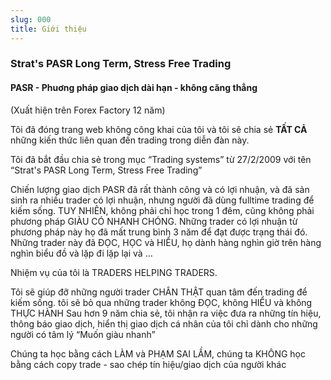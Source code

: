 ```yaml
---
slug: 000
title: Giới thiệu
---
```

### Strat's PASR Long Term, Stress Free Trading
#### PASR - Phuơng pháp giao dịch dài hạn - không căng thẳng
(Xuất hiện trên Forex Factory 12 năm)

Tôi đã đóng trang web không công khai của tôi và tôi sẽ chia sẻ **TẤT CẢ** những kiến thức liên quan đến trading trong diễn đàn này.

Tôi đã bắt đầu chia sẻ trong mục “Trading systems” từ 27/2/2009 với tên “Strat's PASR Long Term, Stress Free Trading”

Chiến lượng giao dịch PASR đã rất thành công và có lợi nhuận, và đã sản sinh ra nhiều trader có lợi nhuận, nhưng người đã dùng fulltime trading để kiếm sống. TUY NHIÊN, không phải chỉ học trong 1 đêm, cũng không phải phương pháp GIÀU CÓ NHANH CHÓNG. Những trader có lợi nhuận từ phương pháp này họ đã mất trung bình 3 năm để đạt được trạng thái đó. Những trader này đã ĐỌC, HỌC và HIỂU, họ dành hàng nghìn giờ trên hàng nghìn biểu đồ và lặp đi lặp lại và …

Nhiệm vụ của tôi là TRADERS HELPING TRADERS.

Tôi sẽ giúp đỡ những người trader CHÂN THẬT quan tâm đến trading để kiếm sống. tôi sẽ bỏ qua những trader không ĐỌC, không HIỂU và không THỰC HÀNH
Sau hơn 9 năm chia sẻ, tôi nhận ra việc đưa ra những tín hiệu, thông báo giao dịch, hiển thị giao dịch cá nhân của tôi chỉ dành cho những người có tâm lý “Muốn giàu nhanh”

Chúng ta học bằng cách LÀM và PHẠM SAI LẦM, chúng ta KHÔNG học bằng cách copy trade - sao chép tín hiệu/giao dịch của người khác



